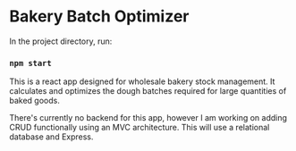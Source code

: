 # Bakery Batch Optimizer

In the project directory, run:

### `npm start`

This is a react app designed for wholesale bakery stock management. It calculates and optimizes the dough batches required for large quantities of baked goods. 

There's currently no backend for this app, however I am working on adding CRUD functionally using an MVC architecture. This will use a relational database and Express. 


